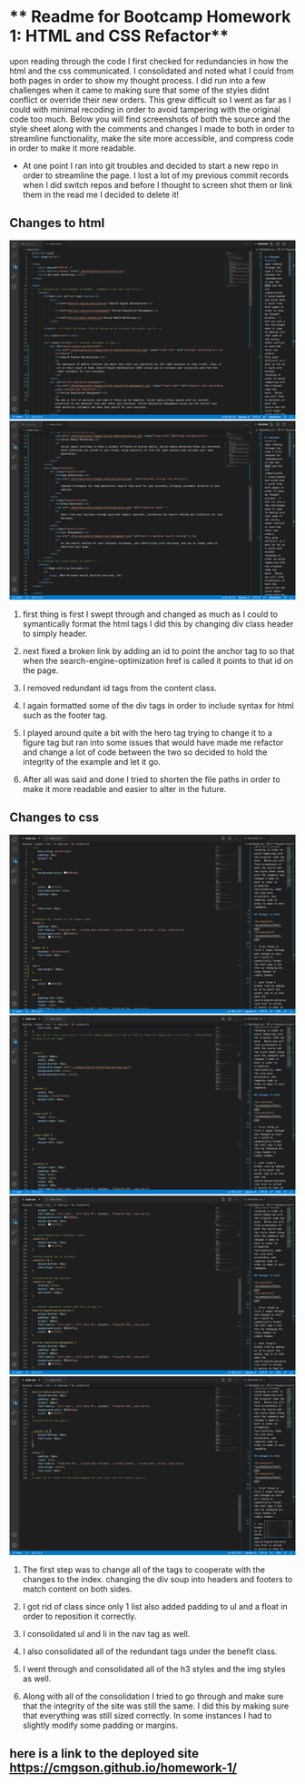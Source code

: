 
# ** Readme for Bootcamp Homework 1:  HTML and CSS Refactor**
upon reading through the code I first checked for redundancies in how the html and the css communicated.  I consolidated and noted what I could from both pages in order to show my thought process.  I did run into a few challenges when it came to making sure that some of the styles didnt conflict or override their new orders.
This grew difficult so I went as far as I could with minimal recoding in order to avoid tampering with the original code too much.  Below you will find screenshots of both the source and the style sheet along with the comments and changes I made to both in order to streamline functionality, make the site more accessible, and compress code in order to make it more readable.

* At one point I ran into git troubles and decided to start a new repo in order to streamline the page.  I lost a lot of my previous commit records when I did switch repos and before I thought to screen shot them or link them in the read me I decided to delete it!

## Changes to html

![screenshot](screenshots/html1.png)
![screenshot2](screenshots/html2.png)

1. first thing is first I swept through and changed as much as I could to symantically format the html tags I did this by changing div class header to simply header.

2. next fixed a broken link by adding an id to point the anchor tag to so that when the search-engine-optimization href is called it points to that id on the page.

3. I removed redundant id tags from the content class.

4. I again formatted some of the div tags in order to include syntax for html such as the footer tag.

5.  I played around quite a bit with the hero tag trying to change it to a figure tag but ran into some issues that would have made me refactor and change a lot of code between the two so decided to hold the integrity of the example and let it go.

6. After all was said and done I tried to shorten the file paths in order to make it more readable and easier to alter in the future.

## Changes to css

![screenshot1](screenshots/css1.png)
![screenshot2](screenshots/css2.png)
![screenshot3](screenshots/css3.png)
![screenshot4](screenshots/css4.png)

1. The first step was to change all of the tags to cooperate with the changes to the index.  changing the div soup into headers and footers to match content on both sides.

2. I got rid of class since only 1 list also added padding to ul and a float in order to reposition it correctly.

3. I consolidated ul and li in the nav tag as well.

4. I also consolidated all of the redundant tags under the benefit class.

5. I went through and consolidated all of the h3 styles and the img styles as well.

6. Along with all of the consolidation I tried to go through and make sure that the integrity of the site was still the same.  I did this by making sure that everything was still sized correctly.  In some instances I had to slightly modify some padding or margins.

## here is a link to the deployed site https://cmgson.github.io/homework-1/




